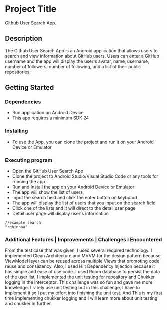 # Project Title

Github User Search App.

## Description

The Github User Search App is an Android application that allows users to search and view 
information about GitHub users. Users can enter a GitHub username and the app will display 
the user's avatar, name, username, number of followers, number of following, and a list of 
their public repositories.

## Getting Started

### Dependencies

* Run application on Android Device
* This app requires a minimum SDK 24

### Installing

* To use the App, you can clone the project and run it on your Android Device or Emulator

### Executing program

* Open the GitHub User Search App
* Clone the project to Android Studio/Visual Studio Code or any tools for running the app
* Run and Install the app on your Android Device or Emulator
* The app will show the list of users
* Input the search field and click the enter button on keyboard
* The app will display the list of users that you input on the search field
* Click one of the lists and it will direct to the detail user page
* Detail user page will display user's information

```
//example search
"rghinnaa"
```

### Additional Features | Improvements | Challenges I Encountered
From the test case that was given, I used several required technology. I implemented Clean Architecture 
and MVVM for the design pattern because ViewModel layer can be reused across multiple Views that promoting 
code reuse and consistency. Also, I used Hilt Dependency Injection because it has simple and ease of use code.
I used Room database to persist the data of the user list. I implemented the unit testing for repository and 
Chukker logging in the interceptor. This challenge was so fun and gave me more knowledge. 
I rarely use unit testing but in this challenge, I have to implement it so I put my effort into finishing the unit test. 
And This is my first time implementing chukker logging and I will learn more about unit testing and chukker in further
